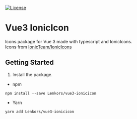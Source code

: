 [![License](https://img.shields.io/github/license/Lenkors/vue3-ionicicon.svg?maxAge=3600)](https://github.com/Lenkors/vue3-ionicicon)

# Vue3 IonicIcon
Icons package for Vue 3 made with typescript and IonicIcons. <br>
Icons from [IonicTeam/IonicIcons](https://github.com/ionic-team/ionicons)


## Getting Started
1. Install the package.
- npm
```
npm install --save Lenkors/vue3-ionicicon
```

- Yarn
```
yarn add Lenkors/vue3-ionicicon
```


